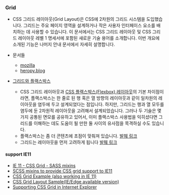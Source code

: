 ### Grid

- CSS 그리드 레이아웃(Grid Layout)은 CSS에 2차원의 그리드 시스템을 도입했습니다. 그리드는 주요 페이지 영역을 설계하거나 작은 사용자 인터페이스 요소를 배치하는 데 사용할 수 있습니다. 이 문서에서는 CSS 그리드 레이아웃 및 CSS 그리드 레이아웃 레벨 1 명세서에 포함된 새로운 기술 용어를 소개합니다. 이번 개요에 소개된 기능은 나머지 안내 문서에서 자세히 설명합니다.
- 문서들

  - [mozilla](https://developer.mozilla.org/ko/docs/Web/CSS/CSS_Grid_Layout/Basic_concepts_of_grid_layout)
  - [heropy.blog](https://heropy.blog/2019/08/17/css-grid/)

- [그리드와 플랙스박스](https://developer.mozilla.org/ko/docs/Web/CSS/CSS_Grid_Layout/Relationship_of_grid_layout)
  - CSS 그리드 레이아웃과 [CSS 플랙스박스(Flexbox) 레이아웃](https://developer.mozilla.org/ko/docs/Web/CSS/CSS_Flexible_Box_Layout/Flexbox%EC%9D%98_%EA%B8%B0%EB%B3%B8_%EA%B0%9C%EB%85%90)의 기본 차이점이라면, 플랙스박스는 한 줄로 된 행 혹은 열 방향의 레이아웃과 같이 일차원의 레이아웃을 염두에 두고 설계되었다는 점입니다. 하지만, 그리드는 행과 열 모두를 염두에 둔 2차원적 레이아웃을 고려해서 설계되었습니다. 그러나 두 기술은 몇 가지 공통된 면모를 공유하고 있어서, 이미 플랙스박스 사용법을 익히셨다면 그리드를 이해하는 데도 도움이 될 만한 둘 사이의 유사점을 목격하실 수도 있습니다.
  - 플랙스박스는 좀 더 콘텐츠에 초점이 맞춰져 있습니다. [발췌 링크](https://developer.mozilla.org/ko/docs/Web/CSS/CSS_Grid_Layout/Relationship_of_grid_layout)
  - 그리드는 레이아웃을 먼저 고려하게 됩니다 [발췌 링크](https://developer.mozilla.org/ko/docs/Web/CSS/CSS_Grid_Layout/Relationship_of_grid_layout)

#### support IE11

- [IE 11 - CSS Grid - SASS mixins](https://gist.github.com/jpblancoder/5e10509bd65da13ad5130bf96c474e6b)
- [SCSS mixins to provide CSS grid support to IE11](https://gist.github.com/jamesgfc/8a96dc960bc34a48eb02a5bbe559f641)
- [CSS Grid Example (also working in IE 11)](https://codepen.io/lampi84/pen/MoMOPd)
- [CSS Grid Layout Sample(IE/Edge available version)](https://codepen.io/t_morinaga/pen/RVVKLN)
- [Supporting CSS Grid in Internet Explorer](https://medium.com/@elad/supporting-css-grid-in-internet-explorer-b38669e75d66)
